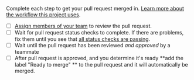 Complete each step to get your pull request merged
in. [Learn more about the workflow this project uses](https://github.com/customerio/customerio-android/develop/docs/dev-notes/GIT-WORKFLOW.md).

- [ ] [Assign members of your team](https://docs.github.com/en/pull-requests/collaborating-with-pull-requests/proposing-changes-to-your-work-with-pull-requests/requesting-a-pull-request-review)
  to review the pull request.
- [ ] Wait for pull request status checks to complete. If there are problems, fix them until you see
  that [all status checks are passing](https://external-content.duckduckgo.com/iu/?u=https%3A%2F%2Fsymfony.com%2Fdoc%2F4.3%2F_images%2Fdocs-pull-request-symfonycloud.png&f=1&nofb=1).
- [ ] Wait until the pull request has been reviewed *and approved* by a teammate
- [ ] After pull request is approved, and you determine it's ready **add the label "Ready to merge"
  ** to the pull request and it will automatically be merged. 